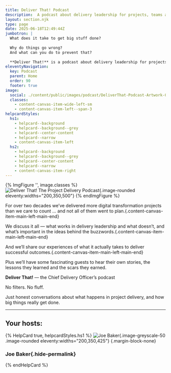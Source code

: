 ```yaml
---
title: Deliver That! Podcast
description:  A podcast about delivery leadership for projects, teams and programs — the big concepts, real-life stories from the front line, and everything involved in the role of a Chief Delivery Officer.
layout: section.njk
type: page
date: 2025-06-18T12:49:44Z
jumbotron: |
  What does it take to get big stuff done?
  
  Why do things go wrong?
  And what can you do to prevent that?
  
  **Deliver That!** is a podcast about delivery leadership for projects, teams and programs — the big concepts, real-life stories from the front line, and everything involved in the role of a Chief Delivery Officer.{.small}
eleventyNavigation:
  key: Podcast
  parent: Home
  order: 90
  footer: true
image:
  social: ./content/public/images/podcast/DeliverThat-Podcast-Artwork-03-01.jpg
  classes:
    - content-canvas-item-wide-left-sm
    - content-canvas-item-left--span-3
helpcardStyles:
  hs1:
    - helpcard--background
    - helpcard--background--grey
    - helpcard--center-content
    - helpcard--narrow
    - content-canvas-item-left
  hs2:
    - helpcard--background
    - helpcard--background--grey
    - helpcard--center-content
    - helpcard--narrow
    - content-canvas-item-right
---
```


{% ImgFigure '', image.classes %}
![Deliver That! The Project Delivery Podcast](/public/images/podcast/DeliverThat-Podcast-Artwork-03-01.jpg){.image-rounded eleventy:widths="200,350,500"}
{% endImgFigure %}

For over two decades we’ve delivered more digital transformation projects than we care to count … and not all of them went to plan.{.content-canvas-item-main-left-main-end}

We discuss it all — what works in delivery leadership and what doesn’t, and what’s important in the ideas behind the buzzwords.{.content-canvas-item-main-left-main-end}

And we’ll share our experiences of what it actually takes to deliver successful outcomes.{.content-canvas-item-main-left-main-end}

Plus we’ll have some fascinating guests to hear their own stories, the lessons they learned and the scars they earned.

**Deliver That!** — the Chief Delivery Officer’s podcast

No filters. No fluff.

Just honest conversations about what happens in project delivery, and how big things really get done.

---

## Your hosts:

{% HelpCard true, helpcardStyles.hs1 %}
![Joe Baker](/public/images/me-july-2024-portrait.jpeg){.image-greyscale-50 .image-rounded eleventy:widths="200,350,425"}
{.margin-block-none}

### Joe Baker{.hide-permalink}

{% endHelpCard %}